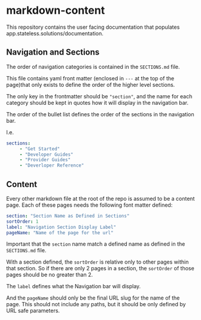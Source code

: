 # markdown-content

This repository contains the user facing documentation that populates
app.stateless.solutions/documentation.

## Navigation and Sections

The order of navigation categories is contained in the `SECTIONS.md` file.

This file contains yaml front matter (enclosed in `---` at the top of the
page)that only exists to define the order of the higher level sections.

The only key in the frontmatter should be `"section"`, and the name for each
category should be kept in quotes how it will display in the navigation bar.

The order of the bullet list defines the order of the sections in the
navigation bar.

I.e.

```yaml
sections:
     - "Get Started"
     - "Developer Guides"
     - "Provider Guides"
     - "Deverloper Reference"
```

## Content

Every other markdown file at the root of the repo is assumed to be a content
page. Each of these pages needs the following font matter defined:

```yaml
section: "Section Name as Defined in Sections"
sortOrder: 1
label: "Navigation Section Display Label"
pageName: "Name of the page for the url"
```

Important that the `section` name match a defined name as defined in the
`SECTIONS.md` file.

With a section defined, the `sortOrder` is relative only to other pages within
that section. So if there are only 2 pages in a section, the `sortOrder` of
those pages should be no greater than 2.

The `label` defines what the Navigation bar will display.

And the `pageName` should only be the final URL slug for the name of the page.
This should not include any paths, but it should be only defined by URL safe
parameters.
